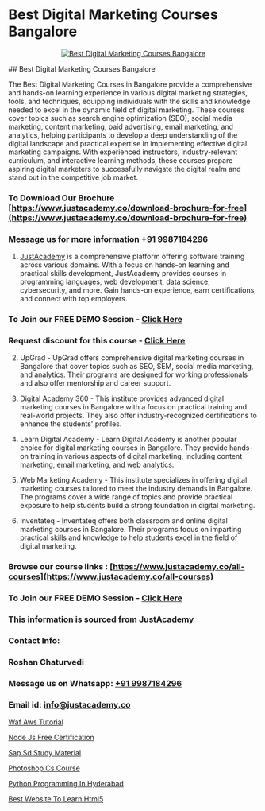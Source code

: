 # Best Digital Marketing Courses Bangalore

<p align="center">
  <a href="https://justacademy.co/course-detail/digital-marketing">
    <img src="https://justacademy.co/storage2/course_image/1676636720_course_image.webp" alt="Best Digital Marketing Courses Bangalore">
  </a>
</p>
## Best Digital Marketing Courses Bangalore

The Best Digital Marketing Courses in Bangalore provide a comprehensive and hands-on learning experience in various digital marketing strategies, tools, and techniques, equipping individuals with the skills and knowledge needed to excel in the dynamic field of digital marketing. These courses cover topics such as search engine optimization (SEO), social media marketing, content marketing, paid advertising, email marketing, and analytics, helping participants to develop a deep understanding of the digital landscape and practical expertise in implementing effective digital marketing campaigns. With experienced instructors, industry-relevant curriculum, and interactive learning methods, these courses prepare aspiring digital marketers to successfully navigate the digital realm and stand out in the competitive job market.
### To Download Our Brochure [https://www.justacademy.co/download-brochure-for-free](https://www.justacademy.co/download-brochure-for-free)
### Message us for more information [+91 9987184296](https://api.whatsapp.com/send?phone=919987184296)

1) [JustAcademy](https://justacademy.co) is a comprehensive platform offering software training across various domains. With a focus on hands-on learning and practical skills development, JustAcademy provides courses in programming languages, web development, data science, cybersecurity, and more. Gain hands-on experience, earn certifications, and connect with top employers.

### To Join our FREE DEMO Session - [Click Here](https://www.justacademy.co/register-for-course-demo/)
### Request discount for this course - [Click Here](https://justacademy.co/contact-us/)

2) UpGrad - UpGrad offers comprehensive digital marketing courses in Bangalore that cover topics such as SEO, SEM, social media marketing, and analytics. Their programs are designed for working professionals and also offer mentorship and career support.

3) Digital Academy 360 - This institute provides advanced digital marketing courses in Bangalore with a focus on practical training and real-world projects. They also offer industry-recognized certifications to enhance the students' profiles.

4) Learn Digital Academy - Learn Digital Academy is another popular choice for digital marketing courses in Bangalore. They provide hands-on training in various aspects of digital marketing, including content marketing, email marketing, and web analytics.

5) Web Marketing Academy - This institute specializes in offering digital marketing courses tailored to meet the industry demands in Bangalore. The programs cover a wide range of topics and provide practical exposure to help students build a strong foundation in digital marketing.

6) Inventateq - Inventateq offers both classroom and online digital marketing courses in Bangalore. Their programs focus on imparting practical skills and knowledge to help students excel in the field of digital marketing.

### Browse our course links : [https://www.justacademy.co/all-courses](https://www.justacademy.co/all-courses) 
### To Join our FREE DEMO Session - [Click Here](https://www.justacademy.co/register-for-course-demo)


### This information is sourced from JustAcademy
### Contact Info:
### Roshan Chaturvedi
### Message us on Whatsapp: [+91 9987184296](https://api.whatsapp.com/send?phone=919987184296)
### Email id: [info@justacademy.co](mailto:info@justacademy.co)
                
[Waf Aws Tutorial](https://www.linkedin.com/pulse/waf-aws-tutorial-justacademy-kolkata-7lcve?trackingId=DNoLkYexdZ%2FvtxMOGi%2Fr6g%3D%3D&lipi=urn%3Ali%3Apage%3Ad_flagship3_company_admin%3BQDIjHgscSv%2BfE53RTIlzCA%3D%3D)

[Node Js Free Certification](https://www.linkedin.com/pulse/node-js-free-certification-justacademy-bradford-q74te?trackingId=Onauqea%2BWdRixRmg6sN0ng%3D%3D&lipi=urn%3Ali%3Apage%3Ad_flagship3_company_admin%3Bm8c8pzxIRVqjkbINsou16g%3D%3D)

[Sap Sd Study Material](https://medium.com/@shivamja27/sap-sd-study-material-2ee45003a037)

[Photoshop Cs Course](https://medium.com/@roneet705/photoshop-cs-course-ad03754297eb)

[Python Programming In Hyderabad](https://justacademyin.github.io/justacademy/python-programming-in-hyderabad)

[Best Website To Learn Html5](https://justacademyin.github.io/justacademy/best-website-to-learn-html5)

